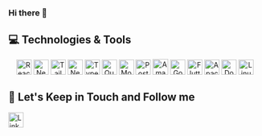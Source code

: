 ### Hi there 👋

## 💻 Technologies & Tools

<p align="center">

<img src="https://img.shields.io/badge/React-61DAFB?logo=react&logoColor=000&style=flat" alt="React Badge" height="30">
<img src="https://img.shields.io/badge/Next.js-000?logo=nextdotjs&logoColor=fff&style=flat" alt="Next Badge" height="30">
<img src="https://img.shields.io/badge/Tailwind%20CSS-06B6D4?logo=tailwindcss&logoColor=fff&style=flat" alt="Tailwind CSS Badge" height="30">
<img src="https://img.shields.io/badge/NestJS-E0234E?logo=nestjs&logoColor=fff&style=flat" alt="NestJS Badge" height="30">
<img src="https://img.shields.io/badge/TypeScript-3178C6?logo=typescript&logoColor=fff&style=flat" alt="Typescript Badge" height="30">
<img src="https://img.shields.io/badge/Quarkus-4695EB?logo=quarkus&logoColor=fff&style=flat" alt="Quarkus Badge" height="30">
<img src="https://img.shields.io/badge/MongoDB-47A248?logo=mongodb&logoColor=fff&style=flat" alt="MongoDB Badge" height="30">
<img src="https://img.shields.io/badge/PostgreSQL-4169E1?logo=postgresql&logoColor=fff&style=flat" alt="PostgreSQL Badge" height="30">
<img src="https://img.shields.io/badge/Amazon%20Web%20Services-232F3E?logo=amazonwebservices&logoColor=fff&style=flat" alt="Amazon AWS Badge" height="31">
<img src="https://img.shields.io/badge/Go-00ADD8?logo=go&logoColor=fff&style=flat" alt="Go Badge" height="30">
<img src="https://img.shields.io/badge/Flutter-02569B?logo=flutter&logoColor=fff&style=flat" alt="Flutter Badge" height="30">
<img src="https://img.shields.io/badge/Apache%20Kafka-231F20?logo=apachekafka&logoColor=fff&style=flat" alt="Apache Kafka Badge" height="30">
<img src="https://img.shields.io/badge/Docker-2496ED?logo=docker&logoColor=fff&style=flat" alt="Docker Badge" height="30">
<img src="https://img.shields.io/badge/Linux-FCC624?logo=linux&logoColor=000&style=flat" alt="Linux Badge" height="30">

## 🎯 Let's Keep in Touch and Follow me 

<a href="https://www.linkedin.com/in/andrevalverdebrazil/">
  <img src="https://img.shields.io/badge/LinkedIn-0A66C2?logo=linkedin&logoColor=fff&style=flat" alt="LinkedIn Badge" height="30">
</a>

